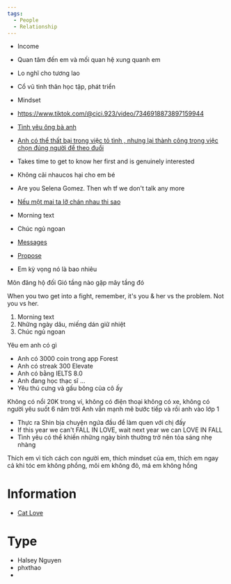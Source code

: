 ```yaml
---
tags:
  - People
  - Relationship
---
```

- Income
- Quan tâm đến em và mối quan hệ xung quanh em
- Lo nghĩ cho tương lao
- Cổ vũ tinh thân học tập, phát triển
- Mindset

- https://www.tiktok.com/@cici.923/video/7346918873897159944
- [Tình yêu ông bà anh](https://www.tiktok.com/@nemnuongholic/photo/7349831477812677896)
- [Anh có thể thất bại trong việc tỏ tình , nhưng lại thành công trong việc chọn đúng người để theo đuổi](https://www.tiktok.com/@hangel301/video/7210647037103131930)
- Takes time to get to know her first and is genuinely interested
- Không cãi nhaucos hại cho em bé
- Are you Selena Gomez. Then wh tf we don't talk any more
- [Nếu một mai ta lỡ chán nhau thi sao](https://www.tiktok.com/@taoj0307/photo/7320635357442084098)
- Morning text
- Chúc ngủ ngoan
- [Messages](https://www.tiktok.com/@2ricuties/photo/7220051312883289370)
- [Propose](https://www.tiktok.com/@boongsdung/video/7400705079692496161)
- Em kỳ vọng nó là bao nhiêu


Môn đăng hộ đối
Gió tầng nào gặp mây tầng đó

When you two get into a fight, remember, it's you & her vs the problem. Not you vs her.

1. Morning text
2. Những ngày dâu, miếng dán giữ nhiệt
3. Chúc ngủ ngoan

Yêu em anh có gì
    
- Anh có 3000 coin trong app Forest
- Anh có streak 300 Elevate
- Anh có bằng IELTS 8.0
- Anh đang học thạc sĩ …
- Yêu thú cưng và gấu bông của cô ấy

Không có nổi 20K trong ví, không có điện thoại không có xe, không có người yêu suốt 6 năm trời
Anh vẫn mạnh mẽ bước tiếp và rồi anh vào lớp 1

- Thực ra Shin bịa chuyện ngứa đầu để làm quen với chị đấy
- If this year we can't FALL IN LOVE, wait next year we can LOVE IN FALL
- Tình yêu có thể khiến những ngày bình thường trở nên tỏa sáng nhẹ nhàng

Thích em vì tích cách con người em, thích mindset của em, thích em ngay cả khi tóc em không phồng, môi em không đỏ, má em không hồng

# Information

- [Cat Love](https://www.tiktok.com/@imasadboyyy/video/7060708769583484186)

# Type

- Halsey Nguyen
- phxthao
- 
